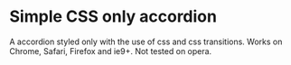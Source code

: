 Simple CSS only accordion
==============

A accordion styled only with the use of css and css transitions. Works on Chrome, Safari, Firefox and ie9+. Not tested on opera.
